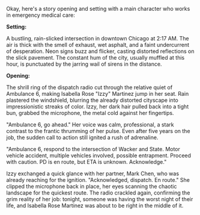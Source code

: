 Okay, here's a story opening and setting with a main character who works in emergency medical care:

**Setting:**

A bustling, rain-slicked intersection in downtown Chicago at 2:17 AM. The air is thick with the smell of exhaust, wet asphalt, and a faint undercurrent of desperation. Neon signs buzz and flicker, casting distorted reflections on the slick pavement. The constant hum of the city, usually muffled at this hour, is punctuated by the jarring wail of sirens in the distance.

**Opening:**

The shrill ring of the dispatch radio cut through the relative quiet of Ambulance 6, making Isabella Rose "Izzy" Martinez jump in her seat. Rain plastered the windshield, blurring the already distorted cityscape into impressionistic streaks of color.  Izzy, her dark hair pulled back into a tight bun, grabbed the microphone, the metal cold against her fingertips.

"Ambulance 6, go ahead." Her voice was calm, professional, a stark contrast to the frantic thrumming of her pulse. Even after five years on the job, the sudden call to action still ignited a rush of adrenaline.

"Ambulance 6, respond to the intersection of Wacker and State. Motor vehicle accident, multiple vehicles involved, possible entrapment.  Proceed with caution.  PD is en route, but ETA is unknown. Acknowledge."

Izzy exchanged a quick glance with her partner, Mark Chen, who was already reaching for the ignition.  "Acknowledged, dispatch. En route."  She clipped the microphone back in place, her eyes scanning the chaotic landscape for the quickest route.  The radio crackled again, confirming the grim reality of her job: tonight, someone was having the worst night of their life, and Isabella Rose Martinez was about to be right in the middle of it.
